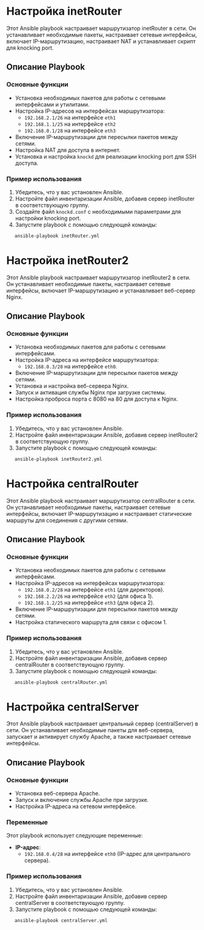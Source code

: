 # Настройка inetRouter

Этот Ansible playbook настраивает маршрутизатор inetRouter в сети. Он устанавливает необходимые пакеты, настраивает сетевые интерфейсы, включает IP-маршрутизацию, настраивает NAT и устанавливает скрипт для knocking port.

## Описание Playbook

### Основные функции

- Установка необходимых пакетов для работы с сетевыми интерфейсами и утилитами.
- Настройка IP-адресов на интерфейсах маршрутизатора:
  - `192.168.2.1/26` на интерфейсе `eth1`
  - `192.168.1.1/25` на интерфейсе `eth2`
  - `192.168.0.1/28` на интерфейсе `eth3`
- Включение IP-маршрутизации для пересылки пакетов между сетями.
- Настройка NAT для доступа в интернет.
- Установка и настройка `knockd` для реализации knocking port для SSH доступа.

### Пример использования

1. Убедитесь, что у вас установлен Ansible.
2. Настройте файл инвентаризации Ansible, добавив сервер inetRouter в соответствующую группу.
3. Создайте файл `knockd.conf` с необходимыми параметрами для настройки knocking port.
4. Запустите playbook с помощью следующей команды:

```bash
   ansible-playbook inetRouter.yml
```


# Настройка inetRouter2

Этот Ansible playbook настраивает маршрутизатор inetRouter2 в сети. Он устанавливает необходимые пакеты, настраивает сетевые интерфейсы, включает IP-маршрутизацию и устанавливает веб-сервер Nginx.

## Описание Playbook

### Основные функции

- Установка необходимых пакетов для работы с сетевыми интерфейсами.
- Настройка IP-адреса на интерфейсе маршрутизатора:
  - `192.168.0.3/28` на интерфейсе `eth0`.
- Включение IP-маршрутизации для пересылки пакетов между сетями.
- Установка и настройка веб-сервера Nginx.
- Запуск и активация службы Nginx при загрузке системы.
- Настройка проброса порта с 8080 на 80 для доступа к Nginx.

### Пример использования

1. Убедитесь, что у вас установлен Ansible.
2. Настройте файл инвентаризации Ansible, добавив сервер inetRouter2 в соответствующую группу.
3. Запустите playbook с помощью следующей команды:

```bash
   ansible-playbook inetRouter2.yml
```


# Настройка centralRouter

Этот Ansible playbook настраивает маршрутизатор centralRouter в сети. Он устанавливает необходимые пакеты, настраивает сетевые интерфейсы, включает IP-маршрутизацию и настраивает статические маршруты для соединения с другими сетями.

## Описание Playbook

### Основные функции

- Установка необходимых пакетов для работы с сетевыми интерфейсами.
- Настройка IP-адресов на интерфейсах маршрутизатора:
  - `192.168.0.2/28` на интерфейсе `eth1` (для директоров).
  - `192.168.2.2/26` на интерфейсе `eth2` (для офиса 1).
  - `192.168.1.2/25` на интерфейсе `eth3` (для офиса 2).
- Включение IP-маршрутизации для пересылки пакетов между сетями.
- Настройка статического маршрута для связи с офисом 1.

### Пример использования

1. Убедитесь, что у вас установлен Ansible.
2. Настройте файл инвентаризации Ansible, добавив сервер centralRouter в соответствующую группу.
3. Запустите playbook с помощью следующей команды:

```bash
   ansible-playbook centralRouter.yml
```


# Настройка centralServer

Этот Ansible playbook настраивает центральный сервер (centralServer) в сети. Он устанавливает необходимые пакеты для веб-сервера, запускает и активирует службу Apache, а также настраивает сетевые интерфейсы.

## Описание Playbook

### Основные функции

- Установка веб-сервера Apache.
- Запуск и включение службы Apache при загрузке.
- Настройка IP-адреса на сетевом интерфейсе.

### Переменные

Этот playbook использует следующие переменные:

- **IP-адрес**:
  - `192.168.0.4/28` на интерфейсе `eth0` (IP-адрес для центрального сервера).

### Пример использования

1. Убедитесь, что у вас установлен Ansible.
2. Настройте файл инвентаризации Ansible, добавив сервер centralServer в соответствующую группу.
3. Запустите playbook с помощью следующей команды:

```bash
   ansible-playbook centralServer.yml
```